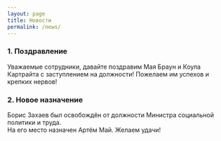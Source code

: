 ```yaml
---
layout: page
title: Новости
permalink: /news/
---
```


### 1. Поздравление

Уважаемые сотрудники, давайте поздравим Мая Браун и Коула Картрайта с заступлением на должности! Пожелаем им успехов и крепких нервов!

### 2. Новое назначение

Борис Захаев был освобождён от должности Министра социальной политики и труда.  
На его место назначен Артём Май. Желаем удачи!

